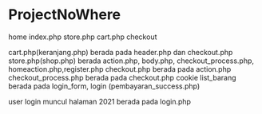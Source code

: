 # ProjectNoWhere
home index.php 
store.php
cart.php
checkout

cart.php(keranjang.php) berada pada header.php dan checkout.php
store.php(shop.php) berada action.php, body.php, checkout_process.php, homeaction.php,register.php
checkout.php berada pada action.php
checkout_process.php berada pada checkout.php
cookie list_barang berada pada login_form, login
(pembayaran_success.php)

user login muncul halaman 2021 berada pada login.php


